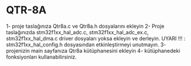 # QTR-8A

1- proje taslağınıza Qtr8a.c ve Qtr8a.h dosyalarını ekleyin
2- Proje taslağınızda stm32f1xx_hal_adc.c,  stm32f1xx_hal_adc_ex.c, stm32f1xx_hal_dma.c  driver dosyaları yoksa ekleyin ve derleyin. UYARI !!! : stm32f1xx_hal_config.h dosyasından etkinleştirmeyi unutmayın.
3- projenizin main sayfanıza Qtr8a kütüphanesini ekleyin
4- kütüphanedeki fonksiyonları kullanabilirsiniz.